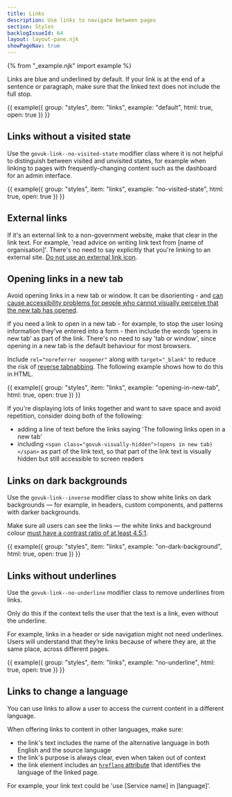 ```yaml
---
title: Links
description: Use links to navigate between pages
section: Styles
backlogIssueId: 64
layout: layout-pane.njk
showPageNav: true
---
```


{% from "_example.njk" import example %}

Links are blue and underlined by default. If your link is at the end of a sentence or paragraph, make sure that the linked text does not include the full stop.

{{ example({ group: "styles", item: "links", example: "default", html: true, open: true }) }}

## Links without a visited state

Use the `govuk-link--no-visited-state` modifier class where it is not helpful to distinguish between visited and unvisited states, for example when linking to pages with frequently-changing content such as the dashboard for an admin interface.

{{ example({ group: "styles", item: "links", example: "no-visited-state", html: true, open: true }) }}

## External links

If it's an external link to a non-government website, make that clear in the link text. For example, 'read advice on writing link text from [name of organisation]'. There's no need to say explicitly that you're linking to an external site. [Do not use an external link icon](https://designnotes.blog.gov.uk/2016/11/28/removing-the-external-link-icon-from-gov-uk/).

## Opening links in a new tab

Avoid opening links in a new tab or window. It can be disorienting - and [can cause accessibility problems for people who cannot visually perceive that the new tab has opened](https://www.w3.org/TR/WCAG20-TECHS/G200.html).

If you need a link to open in a new tab - for example, to stop the user losing information they’ve entered into a form - then include the words ‘opens in new tab’ as part of the link. There's no need to say 'tab or window', since opening in a new tab is the default behaviour for most browsers.

Include `rel="noreferrer noopener"` along with `target="_blank"` to reduce the risk of [reverse tabnabbing](https://owasp.org/www-community/attacks/Reverse_Tabnabbing). The following example shows how to do this in HTML.

{{ example({ group: "styles", item: "links", example: "opening-in-new-tab", html: true, open: true }) }}

If you're displaying lots of links together and want to save space and avoid repetition, consider doing both of the following:

- adding a line of text before the links saying 'The following links open in a new tab'
- including `<span class="govuk-visually-hidden">(opens in new tab)</span>` as part of the link text, so that part of the link text is visually hidden but still accessible to screen readers

## Links on dark backgrounds

Use the `govuk-link--inverse` modifier class to show white links on dark backgrounds — for example, in headers, custom components, and patterns with darker backgrounds.

Make sure all users can see the links — the white links and background colour [must have a contrast ratio of at least 4.5:1](https://www.w3.org/WAI/WCAG21/Understanding/contrast-minimum.html).

{{ example({ group: "styles", item: "links", example: "on-dark-background", html: true, open: true }) }}

## Links without underlines

Use the `govuk-link--no-underline` modifier class to remove underlines from links.

Only do this if the context tells the user that the text is a link, even without the underline.

For example, links in a header or side navigation might not need underlines. Users will understand that they’re links because of where they are, at the same place, across different pages.

{{ example({ group: "styles", item: "links", example: "no-underline", html: true, open: true }) }}

## Links to change a language

You can use links to allow a user to access the current content in a different language.

When offering links to content in other languages, make sure:

- the link's text includes the name of the alternative language in both English and the source language
- the link's purpose is always clear, even when taken out of context
- the link element includes an [`hreflang` attribute](https://www.w3schools.com/tags/att_a_hreflang.asp) that identifies the language of the linked page.

For example, your link text could be 'use [Service name] in [language]'.
